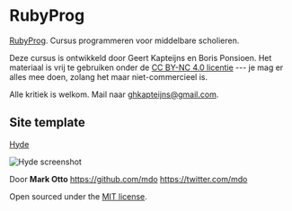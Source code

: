 # RubyProg
[RubyProg](http://rubyprog.nl). Cursus programmeren voor middelbare scholieren.

Deze cursus is ontwikkeld door Geert Kapteijns en Boris Ponsioen. Het materiaal is vrij te gebruiken onder de [CC BY-NC 4.0 licentie](http://creativecommons.org/licenses/by-nc/4.0/deed.nl") --- je mag er alles mee doen, zolang het maar niet-commercieel is.

Alle kritiek is welkom. Mail naar <ghkapteijns@gmail.com>.

## Site template
[Hyde](http://andhyde.com)

![Hyde screenshot](https://f.cloud.github.com/assets/98681/1818325/da6489d8-6ff5-11e3-9b4f-c56b92013e9a.png)

Door **Mark Otto**
<https://github.com/mdo>
<https://twitter.com/mdo>

Open sourced under the [MIT license](LICENSE.md).
